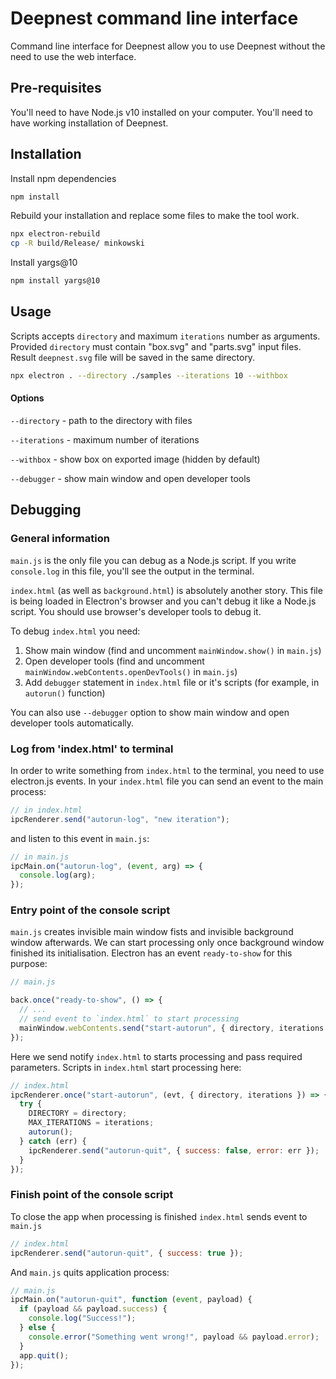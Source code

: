 # Deepnest command line interface

Command line interface for Deepnest allow you to use Deepnest without the need to use the web interface.

## Pre-requisites

You'll need to have Node.js v10 installed on your computer.
You'll need to have working installation of Deepnest.

## Installation

Install npm dependencies

```bash
npm install
```

Rebuild your installation and replace some files to make the tool work.

```bash
npx electron-rebuild
cp -R build/Release/ minkowski
```

Install yargs@10

```bash
npm install yargs@10
```

## Usage

Scripts accepts `directory` and maximum `iterations` number as arguments.
Provided `directory` must contain "box.svg" and "parts.svg" input files.
Result `deepnest.svg` file will be saved in the same directory.

```bash
npx electron . --directory ./samples --iterations 10 --withbox
```

#### Options

`--directory` - path to the directory with files

`--iterations` - maximum number of iterations

`--withbox` - show box on exported image (hidden by default)

`--debugger` - show main window and open developer tools

## Debugging

### General information

`main.js` is the only file you can debug as a Node.js script. If you write `console.log` in this file, you'll see the output in the terminal.

`index.html` (as well as `background.html`) is absolutely another story. This file is being loaded in Electron's browser and you can't debug it like a Node.js script. You should use browser's developer tools to debug it.

To debug `index.html` you need:

1. Show main window (find and uncomment `mainWindow.show()` in `main.js`)
2. Open developer tools (find and uncomment `mainWindow.webContents.openDevTools()` in `main.js`)
3. Add `debugger` statement in `index.html` file or it's scripts (for example, in `autorun()` function)

You can also use `--debugger` option to show main window and open developer tools automatically.

### Log from 'index.html' to terminal

In order to write something from `index.html` to the terminal, you need to use electron.js events.
In your `index.html` file you can send an event to the main process:

```js
// in index.html
ipcRenderer.send("autorun-log", "new iteration");
```

and listen to this event in `main.js`:

```js
// in main.js
ipcMain.on("autorun-log", (event, arg) => {
  console.log(arg);
});
```

### Entry point of the console script

`main.js` creates invisible main window fists and invisible background window afterwards. We can start processing only once background window finished its initialisation. Electron has an event `ready-to-show` for this purpose:

```js
// main.js

back.once("ready-to-show", () => {
  // ...
  // send event to `index.html` to start processing
  mainWindow.webContents.send("start-autorun", { directory, iterations });
});
```

Here we send notify `index.html` to starts processing and pass required parameters.
Scripts in `index.html` start processing here:

```js
// index.html
ipcRenderer.once("start-autorun", (evt, { directory, iterations }) => {
  try {
    DIRECTORY = directory;
    MAX_ITERATIONS = iterations;
    autorun();
  } catch (err) {
    ipcRenderer.send("autorun-quit", { success: false, error: err });
  }
});
```

### Finish point of the console script

To close the app when processing is finished `index.html` sends event to `main.js`

```js
// index.html
ipcRenderer.send("autorun-quit", { success: true });
```

And `main.js` quits application process:

```js
// main.js
ipcMain.on("autorun-quit", function (event, payload) {
  if (payload && payload.success) {
    console.log("Success!");
  } else {
    console.error("Something went wrong!", payload && payload.error);
  }
  app.quit();
});
```
